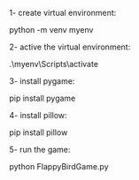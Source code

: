 1- create virtual environment:


python -m venv myenv



2- active the virtual environment:


.\myenv\Scripts\activate


3- install pygame:


pip install pygame


4- install pillow: 



pip install pillow


5- run the game: 


python FlappyBirdGame.py
